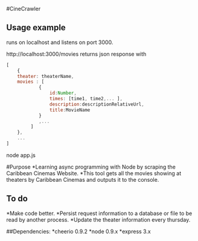 #CineCrawler
## Usage example
runs on localhost and listens on port 3000.

http://localhost:3000/movies returns json response with
```javascript
[
	{
	theater: theaterName,
	movies : [
			{
				id:Number,
				times: [time1, time2,... ],
				description:descriptionRelativeUrl,
				title:MovieName
			}
			,...
		 ]
	},
	...
]
```
node app.js

#Purpose
*Learning async programming with Node by scraping the Caribbean Cinemas Website.
*This tool gets all the movies showing at theaters by Caribbean Cinemas and outputs it to the console.

## To do
*Make code better.
*Persist request information to a database or file to be read by another process.
*Update the theater information every thursday.


##Dependencies:
	*cheerio 0.9.2
	*node 0.9.x 
	*express 3.x